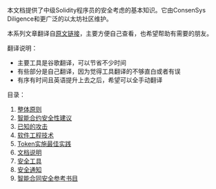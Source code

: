 本文档提供了中级Solidity程序员的安全考虑的基本知识。它由ConsenSys Diligence和更广泛的以太坊社区维护。

本系列文章翻译自[原文链接](https://consensys.github.io/smart-contract-best-practices)，主要方便自己查看，也希望帮助有需要的朋友。



翻译说明：

- 主要工具是谷歌翻译，可以节省不少时间
- 有些部分是自己翻译，因为觉得工具翻译的不够直白或者有误
- 有序有时间且英语提升上去之后，希望可以全手动翻译

目录：

1. [整体原则](整体原则.md)
2. [智能合约安全性建议](智能合约安全性建议.md)
3. [已知的攻击](已知的攻击.md)
4. [软件工程技术](软件工程技术.md)
5. [Token实施最佳实践](Token实施最佳实践.md)
6. [文档说明](文档说明,md)
7. [安全工具](安全工具.md)
8. [安全通知](安全通知.md)
9. [智能合同安全参考书目](智能合同安全参考书目.md)
